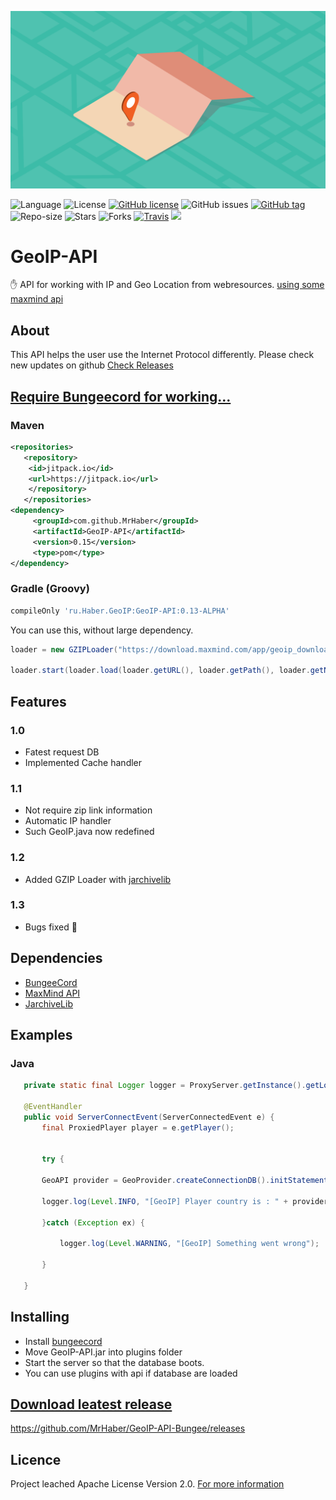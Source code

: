 <p align="center"><img src="data/Geolocation-privacy.png"></p>


![Language](https://img.shields.io/badge/language-java-orange.svg)
![License](https://img.shields.io/github/license/MrHaber/GeoIP-API-Bungee)
[![GitHub license](https://img.shields.io/badge/License-MIT-yellow.svg?style=flat)](https://github.com/MrHaber/GeoIP-API-Bungee/blob/master/LICENSE)
![GitHub issues](https://img.shields.io/github/issues/MrHaber/GeoIP-API.svg)
[![GitHub tag](https://img.shields.io/github/v/tag/MrHaber/GeoIP-API.svg?label=api-version)](https://github.com/MrHaber/GeoIP-API)
![Repo-size](https://img.shields.io/github/repo-size/MrHaber/GEOIP-API.svg?label=size)
![Stars](https://img.shields.io/github/stars/MrHaber/GeoIP-API?color=orange)
![Forks](https://img.shields.io/github/forks/MrHaber/GeoIP-API?color=blue)
[![Travis](https://travis-ci.com/MrHaber/GeoIP-API.svg?branch=master)](https://travis-ci.com/github/MrHaber/GeoIP-API)
[![](https://jitpack.io/v/MrHaber/GeoIP-API.svg)](https://jitpack.io/#MrHaber/GeoIP-API)
# GeoIP-API
:hand: API for working with IP and Geo Location from webresources. [using some maxmind api](https://github.com/maxmind/GeoIP2-java)


## About
This API helps the user use the Internet Protocol differently. Please check new updates on github
[Check Releases](https://github.com/MrHaber/GeoIP-API#download-leatest-release)
## [Require Bungeecord for working...](https://github.com/SpigotMC/BungeeCord)
### Maven
```xml
<repositories>
   <repository>
	<id>jitpack.io</id>
	<url>https://jitpack.io</url>
	</repository>
   </repositories>
<dependency>
     <groupId>com.github.MrHaber</groupId>
     <artifactId>GeoIP-API</artifactId>
     <version>0.15</version>
     <type>pom</type>
</dependency>
```
### Gradle (Groovy)
```groovy
compileOnly 'ru.Haber.GeoIP:GeoIP-API:0.13-ALPHA'
```
You can use this, without large dependency.
 ```java
loader = new GZIPLoader("https://download.maxmind.com/app/geoip_download?edition_id=GeoLite2-City&license_key=xn8gNRMTA7nzHy3g&suffix=tar.gz", loader_file_link, "GeoIP-City.tar.gz");

loader.start(loader.load(loader.getURL(), loader.getPath(), loader.getName()));
```
## Features
 ### 1.0
 * Fatest request DB
 * Implemented Cache handler
 ### 1.1
 * Not require zip link information
 * Automatic IP handler
 * Such GeoIP.java now redefined
 ### 1.2
 * Added GZIP Loader with [jarchivelib](https://rauschig.org/jarchivelib/download.html)
 ### 1.3
 * Bugs fixed :cheese:
 ## Dependencies
 * [BungeeCord](https://github.com/SpigotMC/BungeeCord)
 * [MaxMind API](https://github.com/maxmind/GeoIP2-java)
 * [JarchiveLib](https://rauschig.org/jarchivelib/download.html)
 ## Examples
 ### Java
 ```java
    private static final Logger logger = ProxyServer.getInstance().getLogger();
 
    @EventHandler
    public void ServerConnectEvent(ServerConnectedEvent e) {
        final ProxiedPlayer player = e.getPlayer();
        
    	
    	try {
    		
    	GeoAPI provider = GeoProvider.createConnectionDB().initStatementIP(player.getAddress().getHostName()).getGeoAPI();
    	
		logger.log(Level.INFO, "[GeoIP] Player country is : " + provider.getCityProvider().getName());
		
    	}catch (Exception ex) {
    		
    		logger.log(Level.WARNING, "[GeoIP] Something went wrong");
    		
    	}
        
    }
 ```
 ## Installing
 * Install [bungeecord](https://github.com/SpigotMC/BungeeCord)
 * Move GeoIP-API.jar into plugins folder
 * Start the server so that the database boots.
 * You can use plugins with api if database are loaded
 ## [Download leatest release](https://github.com/MrHaber/GeoIP-API-Bungee/releases)
 https://github.com/MrHaber/GeoIP-API-Bungee/releases

## Licence
Project leached Apache License Version 2.0. [For more information](https://github.com/MrHaber/GeoIP-API-Bungee/blob/master/LICENSE)

  
